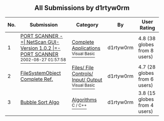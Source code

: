 ﻿<div align="center">

## All Submissions by d1rtyw0rm

</div>

No.  | Submission | Category | By   | User Rating
---- | ---------- | -------- | ---- | -----------
1 | [PORT SCANNER \-=\| NetScan GUI\-Version 1\.0\.2 \|=\- PORT SCANNER<br /><sup>2002-08-27 01:57:58</sup>](https://github.com/Planet-Source-Code/d1rtyw0rm-port-scanner-netscan-gui-version-1-0-2-port-scanner__1-38362) | [Complete Applications<br /><sup>Visual Basic</sup>](../ByCategory/complete-applications__1-27.md) | d1rtyw0rm | 4.8 (38 globes from 8 users)
2 | [FileSystemObject Complete Ref\.<br />](https://github.com/Planet-Source-Code/d1rtyw0rm-filesystemobject-complete-ref__1-38504) | [Files/ File Controls/ Input/ Output<br /><sup>Visual Basic</sup>](../ByCategory/files-file-controls-input-output__1-3.md) | d1rtyw0rm | 4.7 (28 globes from 6 users)
3 | [Bubble Sort Algo<br />](https://github.com/Planet-Source-Code/d1rtyw0rm-bubble-sort-algo__3-4627) | [Algorithms<br /><sup>C / C++</sup>](../ByCategory/algorithms__3-29.md) | d1rtyw0rm | 3.8 (15 globes from 4 users)
